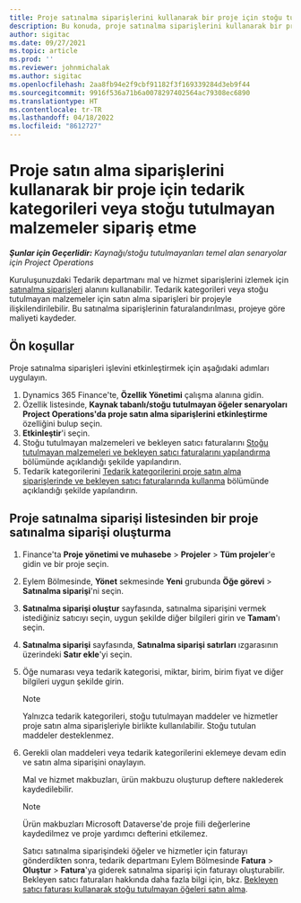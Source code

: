 ```yaml
---
title: Proje satınalma siparişlerini kullanarak bir proje için stoğu tutulmayan malzemeler sipariş etme
description: Bu konuda, proje satınalma siparişlerini kullanarak bir proje için stoğu tutulmayan malzemeleri nasıl sipariş edebileceğiniz açıklanmaktadır.
author: sigitac
ms.date: 09/27/2021
ms.topic: article
ms.prod: ''
ms.reviewer: johnmichalak
ms.author: sigitac
ms.openlocfilehash: 2aa8fb94e2f9cbf91182f3f169339284d3eb9f44
ms.sourcegitcommit: 9916f536a71b6a0078297402564ac79308ec6890
ms.translationtype: HT
ms.contentlocale: tr-TR
ms.lasthandoff: 04/18/2022
ms.locfileid: "8612727"
---
```

# <a name="order-procurement-categories-or-non-stocked-materials-for-a-project-using-project-purchase-orders"></a>Proje satın alma siparişlerini kullanarak bir proje için tedarik kategorileri veya stoğu tutulmayan malzemeler sipariş etme

_**Şunlar için Geçerlidir:** Kaynağı/stoğu tutulmayanları temel alan senaryolar için Project Operations_

Kuruluşunuzdaki Tedarik departmanı mal ve hizmet siparişlerini izlemek için [satınalma siparişleri](/dynamics365/supply-chain/procurement/purchase-order-overview) alanını kullanabilir. Tedarik kategorileri veya stoğu tutulmayan malzemeler için satın alma siparişleri bir projeyle ilişkilendirilebilir. Bu satınalma siparişlerinin faturalandırılması, projeye göre maliyeti kaydeder.

## <a name="prerequisites"></a>Ön koşullar
Proje satınalma siparişleri işlevini etkinleştirmek için aşağıdaki adımları uygulayın.

1. Dynamics 365 Finance'te, **Özellik Yönetimi** çalışma alanına gidin.
2. Özellik listesinde, **Kaynak tabanlı/stoğu tutulmayan öğeler senaryoları Project Operations'da proje satın alma siparişlerini etkinleştirme** özelliğini bulup seçin.
3. **Etkinleştir**'i seçin.
4. Stoğu tutulmayan malzemeleri ve bekleyen satıcı faturalarını [Stoğu tutulmayan malzemeleri ve bekleyen satıcı faturalarını yapılandırma](configure-materials-nonstocked.md) bölümünde açıklandığı şekilde yapılandırın.
5. Tedarik kategorilerini [Tedarik kategorilerini proje satın alma siparişlerinde ve bekleyen satıcı faturalarında kullanma](configure-procurement-categories.md) bölümünde açıklandığı şekilde yapılandırın.

## <a name="create-a-project-purchase-order-from-the-project-purchase-order-list"></a>Proje satınalma siparişi listesinden bir proje satınalma siparişi oluşturma

1. Finance'ta **Proje yönetimi ve muhasebe** > **Projeler** > **Tüm projeler**'e gidin ve bir proje seçin.
2. Eylem Bölmesinde, **Yönet** sekmesinde **Yeni** grubunda **Öğe görevi** > **Satınalma siparişi**'ni seçin.
3. **Satınalma siparişi oluştur** sayfasında, satınalma siparişini vermek istediğiniz satıcıyı seçin, uygun şekilde diğer bilgileri girin ve **Tamam**'ı seçin.
4. **Satınalma siparişi** sayfasında, **Satınalma siparişi satırları** ızgarasının üzerindeki **Satır ekle**'yi seçin.
5. Öğe numarası veya tedarik kategorisi, miktar, birim, birim fiyat ve diğer bilgileri uygun şekilde girin.

    > [!NOTE]
    > Yalnızca tedarik kategorileri, stoğu tutulmayan maddeler ve hizmetler proje satın alma siparişleriyle birlikte kullanılabilir. Stoğu tutulan maddeler desteklenmez.

6. Gerekli olan maddeleri veya tedarik kategorilerini eklemeye devam edin ve satın alma siparişini onaylayın.

    Mal ve hizmet makbuzları, ürün makbuzu oluşturup deftere naklederek kaydedilebilir.

    > [!NOTE]
    > Ürün makbuzları Microsoft Dataverse'de proje fiili değerlerine kaydedilmez ve proje yardımcı defterini etkilemez.

    Satıcı satınalma siparişindeki öğeler ve hizmetler için faturayı gönderdikten sonra, tedarik departmanı Eylem Bölmesinde **Fatura** > **Oluştur** > **Fatura**'ya giderek satınalma siparişi için faturayı oluşturabilir. Bekleyen satıcı faturaları hakkında daha fazla bilgi için, bkz. [Bekleyen satıcı faturası kullanarak stoğu tutulmayan öğeleri satın alma](pending-vendor-invoices.md).
